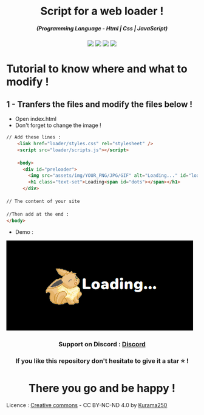 <h1 align="center">Script for a web loader !</h1>
<em><h5 align="center">(Programming Language - Html | Css | JavaScript)</h5></em>

<p align="center">
  <img src="https://img.shields.io/github/stars/Kurama250/Web_loader">
  <img src="https://img.shields.io/github/license/Kurama250/Web_loader">
  <img src="https://img.shields.io/github/repo-size/Kurama250/Web_loader">
  <img src="https://img.shields.io/badge/stability-stable-green">
</p>

# Tutorial to know where and what to modify !

## 1 - Tranfers the files and modify the files below !

- Open index.html
- Don't forget to change the image !

```html
// Add these lines :
    <link href="loader/styles.css" rel="stylesheet" />
    <script src="loader/scripts.js"></script>

    <body>
      <div id="preloader">
        <img src="assets/img/YOUR_PNG/JPG/GIF" alt="Loading..." id="loader" />
        <h1 class="text-set">Loading<span id="dots"></span></h1>
      </div>

// The content of your site

//Then add at the end :
</body>
```

- Demo : 

![alt text](https://github.com/Kurama250/Web_loader/blob/main/loading.png?raw=true)

<h3 align="center"><strong>Support on Discord :</strong> <a href="https://discord.gg/6aebQGdDxB">Discord</a></3>
<h3 align="center">If you like this repository don't hesitate to give it a star ⭐ !</h3>
<h1 align="center">There you go and be happy !</h1>

Licence : [Creative commons](https://creativecommons.org/licenses/by-nc-nd/4.0/deed.en) - CC BY-NC-ND 4.0 by [Kurama250](https://github.com/Kurama250) 
